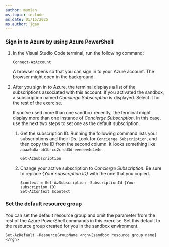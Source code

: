 ```yaml
---
author: mumian
ms.topic: include
ms.date: 01/15/2025
ms.author: jgao
---
```

### Sign in to Azure by using Azure PowerShell

1. In the Visual Studio Code terminal, run the following command:

    ```azurepowershell
    Connect-AzAccount
    ```

   A browser opens so that you can sign in to your Azure account. The browser might open in the background.  

1. After you sign in to Azure, the terminal displays a list of the subscriptions associated with this account. If you activated the sandbox, a subscription named *Concierge Subscription* is displayed. Select it for the rest of the exercise.

    If you've used more than one sandbox recently, the terminal might display more than one instance of *Concierge Subscription*. In this case, use the next two steps to set one as the default subscription. 

    1. Get the subscription ID. Running the following command lists your subscriptions and their IDs. Look for `Concierge Subscription`, and then copy the ID from the second column. It looks something like `aaaa0a0a-bb1b-cc2c-dd3d-eeeeee4e4e4e`.
    
        ```azurepowershell
        Get-AzSubscription
        ```
    
    1. Change your active subscription to *Concierge Subscription*. Be sure to replace *{Your subscription ID}* with the one that you copied.
    
        ```azurepowershell
        $context = Get-AzSubscription -SubscriptionId {Your subscription ID}
        Set-AzContext $context
        ```
    
### Set the default resource group

You can set the default resource group and omit the parameter from the rest of the Azure PowerShell commands in this exercise. Set this default to the resource group created for you in the sandbox environment.

```azurepowershell
Set-AzDefault -ResourceGroupName <rgn>[sandbox resource group name]</rgn>
```
